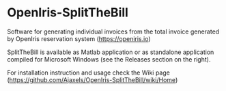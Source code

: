# OpenIris-SplitTheBill
 Software for generating individual invoices from the total invoice generated by OpenIris reservation system (https://openiris.io)

SplitTheBill is available as Matlab application or as standalone application compiled for Microsoft Windows (see the Releases section on the right).

For installation instruction and usage check the Wiki page (https://github.com/Ajaxels/OpenIris-SplitTheBill/wiki/Home)
